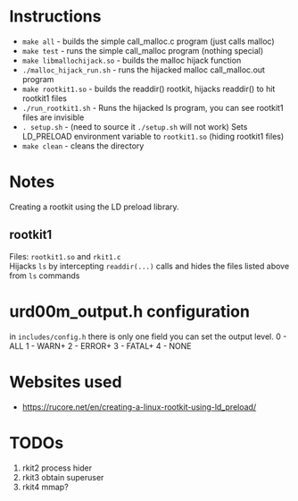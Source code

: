 # Instructions
* `make all` - builds the simple call_malloc.c program (just calls malloc)
* `make test` - runs the simple call_malloc program (nothing special)
* `make libmallochijack.so` - builds the malloc hijack function 
* `./malloc_hijack_run.sh` - runs the hijacked malloc call_malloc.out program
* `make rootkit1.so` - builds the readdir() rootkit, hijacks readdir() to hit rootkit1 files 
* `./run_rootkit1.sh` - Runs the hijacked ls program, you can see rootkit1 files are invisible
* `. setup.sh` - (need to source it `./setup.sh` will not work) Sets LD_PRELOAD environment variable to `rootkit1.so` (hiding rootkit1 files)
* `make clean` - cleans the directory 

# Notes
Creating a rootkit using the LD preload library.  

## rootkit1 
Files: `rootkit1.so` and `rkit1.c`  
Hijacks `ls` by intercepting `readdir(...)` calls and hides the files listed above from `ls` commands

# urd00m_output.h configuration
in `includes/config.h` there is only one field you can set the output level.
0 - ALL
1 - WARN+
2 - ERROR+
3 - FATAL+
4 - NONE

# Websites used
* https://rucore.net/en/creating-a-linux-rootkit-using-ld_preload/ 

# TODOs
1. rkit2 process hider
2. rkit3 obtain superuser
3. rkit4 mmap? 